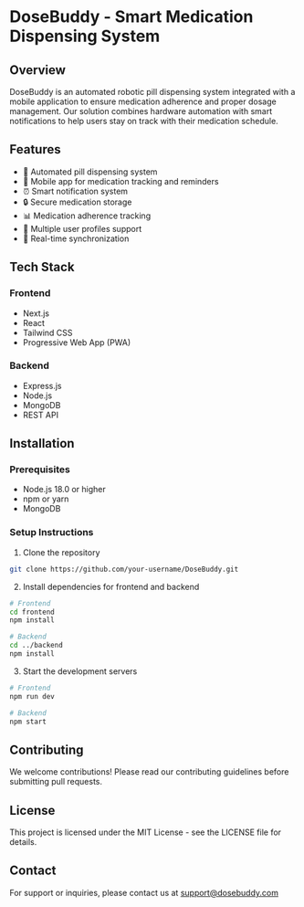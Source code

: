 # DoseBuddy - Smart Medication Dispensing System

## Overview
DoseBuddy is an automated robotic pill dispensing system integrated with a mobile application to ensure medication adherence and proper dosage management. Our solution combines hardware automation with smart notifications to help users stay on track with their medication schedule.

## Features
- 🤖 Automated pill dispensing system
- 📱 Mobile app for medication tracking and reminders
- ⏰ Smart notification system
- 🔒 Secure medication storage
- 📊 Medication adherence tracking
- 👥 Multiple user profiles support
- 🔄 Real-time synchronization

## Tech Stack
### Frontend
- Next.js
- React
- Tailwind CSS
- Progressive Web App (PWA)

### Backend
- Express.js
- Node.js
- MongoDB
- REST API

## Installation

### Prerequisites
- Node.js 18.0 or higher
- npm or yarn
- MongoDB

### Setup Instructions
1. Clone the repository
```bash
git clone https://github.com/your-username/DoseBuddy.git
```

2. Install dependencies for frontend and backend
```bash
# Frontend
cd frontend
npm install

# Backend
cd ../backend
npm install
```

3. Start the development servers
```bash
# Frontend
npm run dev

# Backend
npm start
```

## Contributing
We welcome contributions! Please read our contributing guidelines before submitting pull requests.

## License
This project is licensed under the MIT License - see the LICENSE file for details.

## Contact
For support or inquiries, please contact us at support@dosebuddy.com

